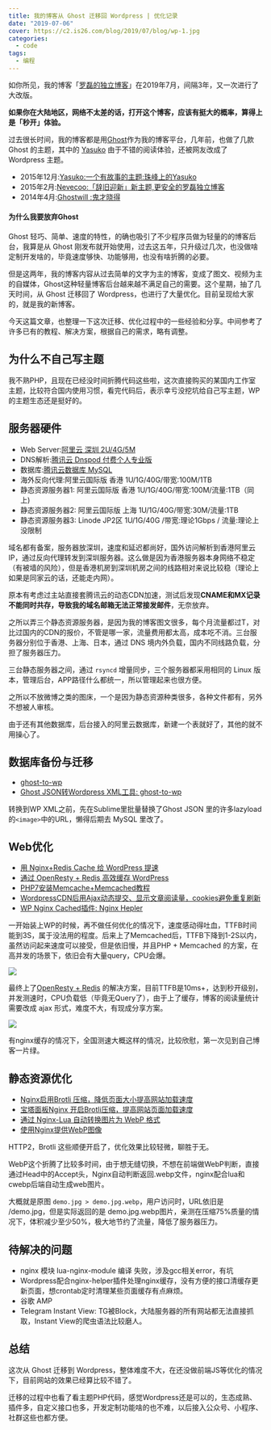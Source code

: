 ```yaml
---
title: 我的博客从 Ghost 迁移回 Wordpress | 优化记录
date: "2019-07-06"
cover: https://c2.is26.com/blog/2019/07/blog/wp-1.jpg
categories:
  - code
tags:
  - 编程
---
```


如你所见，我的博客「[罗磊的独立博客](https://luolei.org)」在2019年7月，间隔3年，又一次进行了大改版。

**如果你在大陆地区，网络不太差的话，打开这个博客，应该有挺大的概率，算得上是「秒开」体验。**

过去很长时间，我的博客都是用[Ghost](https://ghost.org/)作为我的博客平台，几年前，也做了几款 Ghost 的主题，其中的 [Yasuko](https://github.com/foru17/Yasuko) 由于不错的阅读体验，还被网友改成了Wordpress 主题。

- 2015年12月:[Yasuko:一个有故事的主题:珠峰上的Yasuko](https://luolei.org/a-ghost-theme-yasuko-with-story/)
- 2015年2月:[Nevecoo:「辞旧迎新」新主题,更安全的罗磊独立博客](https://luolei.org/theme-nevecoo/)
- 2014年4月:[Ghostwill :鬼才晓得](https://luolei.org/theme-ghostwill/)

#### 为什么我要放弃Ghost

Ghost 轻巧、简单、速度的特性，的确也吸引了不少程序员做为轻量的的博客后台，我算是从 Ghost 刚发布就开始使用，过去这五年，只升级过几次，也没做啥定制开发啥的，毕竟速度够快、功能够用，也没有啥折腾的必要。

但是这两年，我的博客内容从过去简单的文字为主的博客，变成了图文、视频为主的自媒体，Ghost这种轻量博客后台越来越不满足自己的需要。这个星期，抽了几天时间，从 Ghost 迁移回了 Wordpress，也进行了大量优化。目前呈现给大家的，就是我的新博客。

今天这篇文章，也整理一下这次迁移、优化过程中的一些经验和分享。中间参考了许多已有的教程、解决方案，根据自己的需求，略有调整。

## 为什么不自己写主题

我不熟PHP，且现在已经没时间折腾代码这些啦，这次直接购买的某国内工作室主题，比较符合国内使用习惯，看完代码后，表示幸亏没挖坑给自己写主题，WP的主题生态还是挺好的。

## 服务器硬件

- Web Server:[阿里云 深圳 2U/4G/5M](https://zuoluo.tv/aliyun)
- DNS解析:[腾讯云 Dnspod 付费个人专业版](https://dnspod.cloud.tencent.com/)
- 数据库:[腾讯云数据库 MySQL](https://cloud.tencent.com/product/cdb)
- 海外反向代理:阿里云国际版 香港 1U/1G/40G/带宽:100M/1TB
- 静态资源服务器1: 阿里云国际版 香港 1U/1G/40G/带宽:100M/流量:1TB（同上)
- 静态资源服务器2: 阿里云国际版 上海 1U/1G/40G/带宽:30M/流量:1TB
- 静态资源服务器3: Linode JP2区 1U/1G/40G /带宽:理论1Gbps / 流量:理论上没限制

域名都有备案，服务器放深圳，速度和延迟都尚好，国外访问解析到香港阿里云IP，通过反向代理转发到深圳服务器。这么做是因为香港服务器本身网络不稳定（有被墙的风险），但是香港机房到深圳机房之间的线路相对来说比较稳（理论上如果是同家云的话，还能走内网）。

原本有考虑过主站直接套腾讯云的动态CDN加速，测试后发现**CNAME和MX记录不能同时共存，导致我的域名邮箱无法正常接发邮件**，无奈放弃。

之所以弄三个静态资源服务器，是因为我的博客图文很多，每个月流量都过T，对比过国内的CDN的报价，不管是哪一家，流量费用都太高，成本吃不消。三台服务器分别位于香港、上海、日本，通过 DNS 境内外负载，国内不同线路负载，分担了服务器压力。

三台静态服务器之间，通过 `rsyncd` 增量同步，三个服务器都采用相同的 Linux 版本，管理后台，APP路径什么都统一，所以管理起来也很方便。

之所以不放微博之类的图床，一个是因为静态资源种类很多，各种文件都有，另外不想被人审核。

由于还有其他数据库，后台接入的阿里云数据库，新建一个表就好了，其他的就不用操心了。

## 数据库备份与迁移

- [ghost-to-wp](https://www.hughrundle.net/2017/11/12/ghost-to-wp/)
- [Ghost JSON转Wordpress XML工具: ghost-to-wp](https://github.com/hughrun/ghost-to-wp)

转换到WP XML之前，先在Sublime里批量替换了Ghost JSON 里的许多lazyload的`<image>`中的URL，懒得后期去 MySQL 里改了。

## Web优化

- [用 Nginx+Redis Cache 给 WordPress 提速](https://www.mf8.biz/nginx-redis-cache-make-wordpress-fast/)
- [通过 OpenResty + Redis 高效缓存 WordPress](https://www.mf8.biz/openresty-redis-cache-wp/)
- [PHP7安装Memcache+Memcached教程](https://www.skyoy.com/php7-memcached-wordpress.html)
- [WordpressCDN后用Ajax动态提交、显示文章阅读量，cookies避免重复刷新](http://www.capjsj.cn/ajax_cookies_views.html)
- [WP Nginx Cached插件: Nginx Hepler](https://wordpress.org/plugins/nginx-helper/)

一开始装上WP的时候，再不做任何优化的情况下，速度感动得吐血，TTFB时间能到3S，属于没法用的程度。后来上了Memcached后，TTFB下降到1-2S以内，虽然访问起来速度可以接受，但是依旧慢，并且PHP + Memcached 的方案，在高并发的场景下，依旧会有大量query，CPU会爆。

![](https://c2.is26.com/blog/2019/07/blog/wp-1.jpg)

最终上了[OpenResty + Redis](https://www.mf8.biz/openresty-redis-cache-wp/) 的解决方案，目前TTFB是10ms+，达到秒开级别，并发测速时，CPU负载低（毕竟无Query了），由于上了缓存，博客的阅读量统计需要改成 ajax 形式，难度不大，有现成分享方案。

![](https://c2.is26.com/blog/2019/07/blog/wp-2.jpg)

有nginx缓存的情况下，全国测速大概这样的情况，比较欣慰，第一次见到自己博客一片绿。

## 静态资源优化

- [Nginx启用Brotli 压缩，降低页面大小提高网站加载速度](https://www.xiaoz.me/archives/12488)
- [宝塔面板Nginx 开启Brotli压缩，提高网站页面加载速度](https://cvps.top/9416.html)
- [通过 Nginx-Lua 自动转换图片为 WebP 格式](https://mikublog.com/tech/2090)
- [使用Nginx提供WebP图像](https://zhangchen915.com/index.php/archives/362/)

HTTP2，Brotli 这些顺便开启了，优化效果比较轻微，聊胜于无。

WebP这个折腾了比较多时间，由于想无缝切换，不想在前端做WebP判断，直接通过Head中的Accept头，Nginx自动判断返回.webp文件，nginx配合lua和 cwebp后端自动生成web图片。

大概就是原图 `demo.jpg > demo.jpg.webp`，用户访问时，URL依旧是 /demo.jpg，但是实际返回的是 demo.jpg.webp图片，亲测在压缩75%质量的情况下，体积减少至少50%，极大地节约了流量，降低了服务器压力。

## 待解决的问题

- nginx 模块 lua-nginx-module 编译 失败，涉及gcc相关error，有坑
- Wordpress配合nginx-helper插件处理nginx缓存，没有方便的接口清缓存更新页面，想crontab定时清理某些页面缓存有点麻烦。
- 谷歌 AMP
- Telegram Instant View: TG被Block，大陆服务器的所有网站都无法直接抓取，Instant View的爬虫语法比较磨人。

## 总结

这次从 Ghost 迁移到 Wordpress，整体难度不大，在还没做前端JS等优化的情况下，目前网站的效果已经算比较不错了。

迁移的过程中也看了看主题PHP代码，感觉Wordpress还是可以的，生态成熟、插件多，自定义接口也多，开发定制功能啥的也不难，以后接入公众号、小程序、社群这些也都方便。
